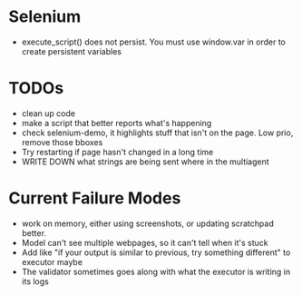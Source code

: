 # Selenium

- execute_script() does not persist. You must use window.var in order to create persistent variables

# TODOs

- clean up code
- make a script that better reports what's happening
- check selenium-demo, it highlights stuff that isn't on the page. Low prio, remove those bboxes
- Try restarting if page hasn't changed in a long time
- WRITE DOWN what strings are being sent where in the multiagent

# Current Failure Modes
- work on memory, either using screenshots, or updating scratchpad better.
- Model can't see multiple webpages, so it can't tell when it's stuck
- Add like "if your output is similar to previous, try something different" to executor maybe
- The validator sometimes goes along with what the executor is writing in its logs